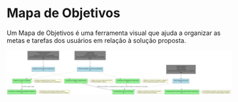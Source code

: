 # Mapa de Objetivos
Um Mapa de Objetivos é uma ferramenta visual que ajuda a organizar as metas e
tarefas dos usuários em relação à solução proposta.

![Mapa de Objetivos](https://github.com/abreulucass/IHC-TP2/blob/main/imgs/Mapa-objetivos/MapadeObjetivos.png?raw=true)
